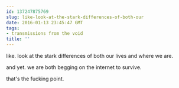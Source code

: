 ```yaml
---
id: 137247875769
slug: like-look-at-the-stark-differences-of-both-our
date: 2016-01-13 23:45:47 GMT
tags:
- transmissions from the void
title: ''
---
```

like. look at the stark differences of both our lives and where we are. 

and yet. we are both begging on the internet to survive. 

that's the fucking point.